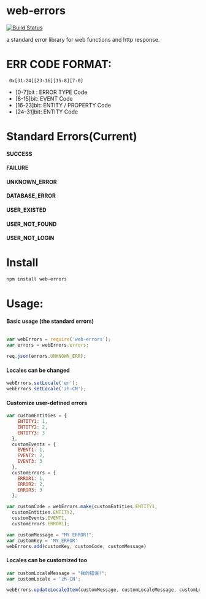 web-errors
============

 [![Build Status](https://travis-ci.org/calidion/web-errors.svg)](https://travis-ci.org/calidion/web-errors)

a standard error library for web functions and http response.

# ERR CODE FORMAT:


```
 0x[31-24][23-16][15-8][7-0]
```

* [0-7]bit : ERROR TYPE Code
* [8-15]bit: EVENT Code
* [16-23]bit: ENTITY / PROPERTY Code
* [24-31]bit: ENTITY Code


# Standard Errors(Current)

#### SUCCESS
#### FAILURE
#### UNKNOWN_ERROR
#### DATABASE_ERROR
#### USER_EXISTED
#### USER_NOT_FOUND
#### USER_NOT_LOGIN


# Install

```bash
npm install web-errors
```


# Usage:

#### Basic usage (the standard errors)

```javascript

var webErrors = require('web-errors');
var errors = webErrors.errors;

req.json(errors.UNKNOWN_ERR);

```


#### Locales can be changed

```javascript
webErrors.setLocale('en');
webErrors.setLocale('zh-CN');
```

#### Customize user-defined errors

```javascript
var customEntities = {
    ENTITY1: 1,
    ENTITY2: 2,
    ENTITY3: 3
  },
  customEvents = {
    EVENT1: 1,
    EVENT2: 2,
    EVENT3: 3
  },
  customErrors = {
    ERROR1: 1,
    ERROR2: 2,
    ERROR3: 3
  };

var customCode = webErrors.make(customEntities.ENTITY1,
  customEntities.ENTITY2,
  customEvents.EVENT1,
  customErrors.ERROR1);

var customMessage = "MY ERROR!";
var customKey = 'MY_ERROR'
webErrors.add(customKey, customCode, customMessage)

```

#### Locales can be customized too

```javascript
var customLocaleMessage = "我的错误!";
var customLocale = 'zh-CN';

webErrors.updateLocaleItem(customMessage, customLocaleMessage, customLocale);
```

